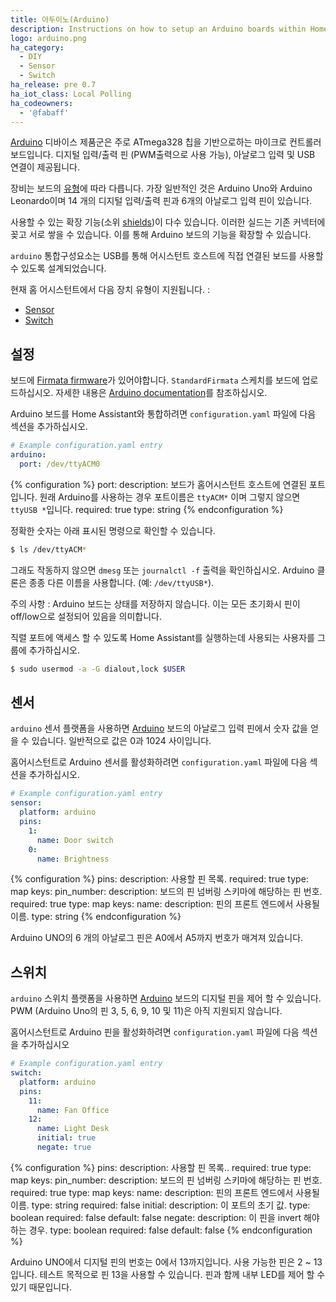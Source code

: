 ```yaml
---
title: 아두이노(Arduino)
description: Instructions on how to setup an Arduino boards within Home Assistant.
logo: arduino.png
ha_category:
  - DIY
  - Sensor
  - Switch
ha_release: pre 0.7
ha_iot_class: Local Polling
ha_codeowners:
  - '@fabaff'
---
```


[Arduino](https://www.arduino.cc/) 디바이스 제품군은 주로 ATmega328 칩을 기반으로하는 마이크로 컨트롤러 보드입니다. 디지털 입력/출력 핀 (PWM출력으로 사용 가능), 아날로그 입력 및 USB 연결이 제공됩니다.

장비는 보드의 [유형](https://www.arduino.cc/en/Main/Products)에 따라 다릅니다. 가장 일반적인 것은 Arduino Uno와 Arduino Leonardo이며 14 개의 디지털 입력/출력 핀과 6개의 아날로그 입력 핀이 있습니다.

사용할 수 있는 확장 기능(소위 [shields](https://www.arduino.cc/en/Main/ArduinoShields))이 다수 있습니다. 이러한 실드는 기존 커넥터에 꽂고 서로 쌓을 수 있습니다. 이를 통해 Arduino 보드의 기능을 확장할 수 있습니다.

`arduino` 통합구성요소는 USB를 통해  어시스턴트 호스트에 직접 연결된 보드를 사용할 수 있도록 설계되었습니다.

현재 홈 어시스턴트에서 다음 장치 유형이 지원됩니다. : 

- [Sensor](#sensor)
- [Switch](#switch)

## 설정

보드에 [Firmata firmware](https://github.com/firmata/)가 있어야합니다. `StandardFirmata` 스케치를 보드에 업로드하십시오. 자세한 내용은 [Arduino documentation](https://www.arduino.cc/en/Main/Howto)를 참조하십시오.

Arduino 보드를 Home Assistant와 통합하려면 `configuration.yaml` 파일에 다음 섹션을 추가하십시오. 

```yaml
# Example configuration.yaml entry
arduino:
  port: /dev/ttyACM0
```

{% configuration %}
port:
  description: 보드가 홈어시스턴트 호스트에 연결된 포트입니다. 원래 Arduino를 사용하는 경우 포트이름은 `ttyACM*` 이며 그렇지 않으면 `ttyUSB *`입니다.
  required: true
  type: string
{% endconfiguration %}

정확한 숫자는 아래 표시된 명령으로 확인할 수 있습니다.

```bash
$ ls /dev/ttyACM*
```

그래도 작동하지 않으면 `dmesg` 또는 `journalctl -f` 출력을 확인하십시오. Arduino 클론은 종종 다른 이름을 사용합니다. (예: `/dev/ttyUSB*`).

<div class='note warning'>
주의 사항 : Arduino 보드는 상태를 저장하지 않습니다. 이는 모든 초기화시 핀이 off/low으로 설정되어 있음을 의미합니다.
</div>

직렬 포트에 액세스 할 수 있도록 Home Assistant를 실행하는데 사용되는 사용자를 그룹에 추가하십시오.

```bash
$ sudo usermod -a -G dialout,lock $USER
```

## 센서

`arduino` 센서 플랫폼을 사용하면 [Arduino](https://www.arduino.cc/) 보드의 아날로그 입력 핀에서 숫자 값을 얻을 수 있습니다. 일반적으로 값은 0과 1024 사이입니다.

홈어시스턴트로 Arduino 센서를 활성화하려면 `configuration.yaml` 파일에 다음 섹션을 추가하십시오.

```yaml
# Example configuration.yaml entry
sensor:
  platform: arduino
  pins:
    1:
      name: Door switch
    0:
      name: Brightness
```

{% configuration %}
pins:
  description: 사용할 핀 목록.
  required: true
  type: map
  keys:
    pin_number:
      description: 보드의 핀 넘버링 스키마에 해당하는 핀 번호.
      required: true
      type: map
      keys:
        name:
          description: 핀의 프론트 엔드에서 사용될 이름.
          type: string
{% endconfiguration %}

Arduino UNO의 6 개의 아날로그 핀은 A0에서 A5까지 번호가 매겨져 있습니다.

## 스위치

`arduino` 스위치 플랫폼을 사용하면 [Arduino](https://www.arduino.cc/) 보드의 디지털 핀을 제어 할 수 있습니다. 
PWM (Arduino Uno의 핀 3, 5, 6, 9, 10 및 11)은 아직 지원되지 않습니다.

홈어시스턴트로 Arduino 핀을 활성화하려면 `configuration.yaml` 파일에 다음 섹션을 추가하십시오

```yaml
# Example configuration.yaml entry
switch:
  platform: arduino
  pins:
    11:
      name: Fan Office
    12:
      name: Light Desk
      initial: true
      negate: true
```

{% configuration %}
pins:
  description: 사용할 핀 목록..
  required: true
  type: map
  keys:
    pin_number:
      description: 보드의 핀 넘버링 스키마에 해당하는 핀 번호.
      required: true
      type: map
      keys:
        name:
          description: 핀의 프론트 엔드에서 사용될 이름.
          type: string
          required: false
        initial:
          description: 이 포트의 초기 값.
          type: boolean
          required: false
          default: false
        negate:
          description: 이 핀을 invert 해야하는 경우.
          type: boolean
          required: false
          default: false
{% endconfiguration %}

Arduino UNO에서 디지털 핀의 번호는 0에서 13까지입니다. 사용 가능한 핀은 2 ~ 13입니다. 테스트 목적으로 핀 13을 사용할 수 있습니다. 핀과 함께 내부 LED를 제어 할 수 있기 때문입니다.
